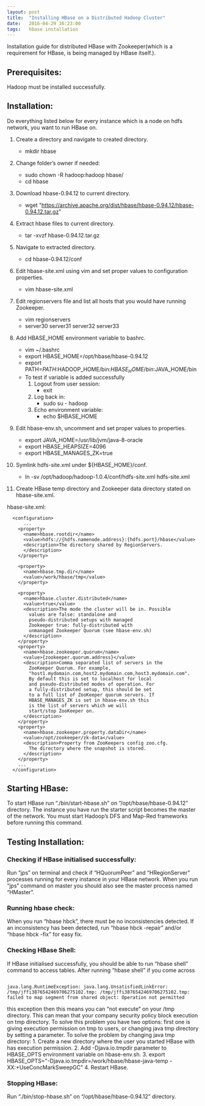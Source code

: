 ```yaml
---
layout: post
title:  "Installing HBase on a Distributed Hadoop Cluster"
date:   2016-04-29 16:23:00
tags:   hbase installation
---
```


Installation guide for distributed HBase with Zookeeper(which is a requirement for HBase, is being managed by HBase itself.).

## Prerequisites:
Hadoop must be installed successfully.

## Installation:
Do everything listed below for every instance which is a node on hdfs network, you want to run HBase on.

1. Create a directory and navigate to created directory.
    * mkdir hbase
2. Change folder’s owner if needed: 
    * sudo chown -R hadoop:hadoop hbase/
    * cd hbase
3. Download hbase-0.94.12 to current directory.
    * wget "https://archive.apache.org/dist/hbase/hbase-0.94.12/hbase-0.94.12.tar.gz"
4. Extract hbase files to current directory.
    * tar -xvzf hbase-0.94.12.tar.gz
5. Navigate to extracted directory.
    * cd hbase-0.94.12/conf
6. Edit hbase-site.xml using vim and set proper values to configuration properties.
    * vim hbase-site.xml
7. Edit regionservers file and list all hosts that you would have running Zookeeper.
    * vim regionservers
    * server30
      server31
      server32
      server33
8. Add HBASE_HOME environment variable to bashrc.
    * vim ~/.bashrc
    * export HBASE_HOME=/opt/hbase/hbase-0.94.12
    * export PATH=$PATH:$HADOOP_HOME/bin:$HBASE_HOME/bin:$JAVA_HOME/bin
    * To test if variable is added successfully
        1. Logout from user session: 
            * exit
        2. Log back in:
            * sudo su - hadoop
        3. Echo environment variable:
            * echo $HBASE_HOME

9. Edit hbase-env.sh, uncomment and set proper values to properties.
    * export JAVA_HOME=/usr/lib/jvm/java-8-oracle
    * export HBASE_HEAPSIZE=4096
    * export HBASE_MANAGES_ZK=true
10. Symlink hdfs-site.xml under ${HBASE_HOME}/conf.
    * ln -sv /opt/hadoop/hadoop-1.0.4/conf/hdfs-site.xml hdfs-site.xml
11. Create HBase temp directory and Zookeeper data directory stated on hbase-site.xml.



hbase-site.xml:

~~~~~~~~
  <configuration>
      ...
    <property>
      <name>hbase.rootdir</name>
      <value>hdfs://{hdfs.namenode.address}:{hdfs.port}/hbase</value>
      <description>The directory shared by RegionServers.
      </description>
    </property>

    <property>
      <name>hbase.tmp.dir</name>
      <value>/work/hbase/tmp</value>
    </property>

    <property>
      <name>hbase.cluster.distributed</name>
      <value>true</value>
      <description>The mode the cluster will be in. Possible
        values are false: standalone and
        pseudo-distributed setups with managed
        Zookeeper true: fully-distributed with
        unmanaged Zookeeper Quorum (see hbase-env.sh)
      </description>
    </property>
    <property>
      <name>hbase.zookeeper.quorum</name>
      <value>{zookeeper.quorum.address}</value>
      <description>Comma separated list of servers in the
        ZooKeeper Quorum. For example, 
        "host1.mydomain.com,host2.mydomain.com,host3.mydomain.com".
        By default this is set to localhost for local
        and pseudo-distributed modes of operation. For
        a fully-distributed setup, this should be set
        to a full list of ZooKeeper quorum servers. If
        HBASE_MANAGES_ZK is set in hbase-env.sh this
        is the list of servers which we will
        start/stop ZooKeeper on.
      </description>
    </property>
    <property>
      <name>hbase.zookeeper.property.dataDir</name>
      <value>/opt/zookeeper/zk-data</value>
      <description>Property from ZooKeepers config zoo.cfg.
        The directory where the snapshot is stored.
      </description>
    </property>
    ...
  </configuration>
~~~~~~~~



## Starting HBase:

To start HBase run “./bin/start-hbase.sh” on “/opt/hbase/hbase-0.94.12” directory. The instance you have run the starter script becomes the master of the network. You must start Hadoop’s DFS and Map-Red frameworks before running this command.

## Testing Installation:

### Checking if HBase initialised successfully:

Run “jps” on terminal and check if “HQuorumPeer” and “HRegionServer” processes running for every instance in your HBase network. When you run “jps” command on master you should also see the master process named “HMaster”.

### Running hbase check:

When you run “hbase hbck”, there must be no inconsistencies detected. If an inconsistency has been detected, run “hbase hbck -repair” and/or “hbase hbck -fix” for easy fix.

### Checking HBase Shell:

If HBase initialised successfully, you should be able to run “hbase shell” command to access tables. After running “hbase shell” if you come across 

~~~~~~~~

java.lang.RuntimeException: java.lang.UnsatisfiedLinkError: /tmp/jffi3876542469706275102.tmp: /tmp/jffi3876542469706275102.tmp: failed to map segment from shared object: Operation not permitted

~~~~~~~~

this exception then this means you can “not execute” on your /tmp directory.  This can mean that your company security policy block execution on tmp directory. To solve this problem you have two options: first one is giving execution permission on tmp to users, or changing java tmp directory by setting a parameter. 
To solve the problem by changing java tmp directory:
    1. Create a new directory where the user you started HBase with has execution permission.
    2. Add -Djava.io.tmpdir parameter to HBASE_OPTS environment variable on hbase-env.sh.
    3. export HBASE_OPTS="-Djava.io.tmpdir=/work/hbase/hbase-java-temp -XX:+UseConcMarkSweepGC"
    4. Restart HBase.

### Stopping HBase:

Run “./bin/stop-hbase.sh” on “/opt/hbase/hbase-0.94.12” directory.

